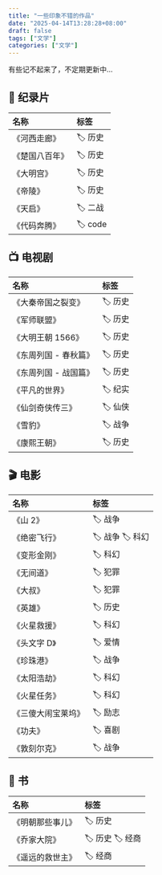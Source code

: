 ```yaml
---
title: "一些印象不错的作品"
date: "2025-04-14T13:28:28+08:00"
draft: false
tags: ["文学"]
categories: ["文学"]
---
```


有些记不起来了，不定期更新中...

## 📸 纪录片

| 名称           | 标签    |
| :------------- | :------ |
| 《河西走廊》   | 🏷️ 历史 |
| 《楚国八百年》 | 🏷️ 历史 |
| 《大明宫》     | 🏷️ 历史 |
| 《帝陵》       | 🏷️ 历史 |
| 《天启》       | 🏷️ 二战 |
| 《代码奔腾》   | 🏷️ code |

## 📺 电视剧

| 名称                  | 标签    |
| :-------------------- | :------ |
| 《大秦帝国之裂变》    | 🏷️ 历史 |
| 《军师联盟》          | 🏷️ 历史 |
| 《大明王朝 1566》     | 🏷️ 历史 |
| 《东周列国 - 春秋篇》 | 🏷️ 历史 |
| 《东周列国 - 战国篇》 | 🏷️ 历史 |
| 《平凡的世界》        | 🏷️ 纪实 |
| 《仙剑奇侠传三》      | 🏷️ 仙侠 |
| 《雪豹》              | 🏷️ 战争 |
| 《康熙王朝》          | 🏷️ 历史 |

## 🎬 电影

| 名称               | 标签            |
| :----------------- | :-------------- |
| 《山 2》           | 🏷️ 战争         |
| 《绝密飞行》       | 🏷️ 战争 🏷️ 科幻 |
| 《变形金刚》       | 🏷️ 科幻         |
| 《无间道》         | 🏷️ 犯罪         |
| 《大叔》           | 🏷️ 犯罪         |
| 《英雄》           | 🏷️ 历史         |
| 《火星救援》       | 🏷️ 科幻         |
| 《头文字 D》       | 🏷️ 爱情         |
| 《珍珠港》         | 🏷️ 战争         |
| 《太阳浩劫》       | 🏷️ 科幻         |
| 《火星任务》       | 🏷️ 科幻         |
| 《三傻大闹宝莱坞》 | 🏷️ 励志         |
| 《功夫》           | 🏷️ 喜剧         |
| 《敦刻尔克》       | 🏷️ 战争         |

## 📖 书

| 名称             | 标签            |
| :--------------- | :-------------- |
| 《明朝那些事儿》 | 🏷️ 历史         |
| 《乔家大院》     | 🏷️ 历史 🏷️ 经商 |
| 《遥远的救世主》 | 🏷️ 经商         |
